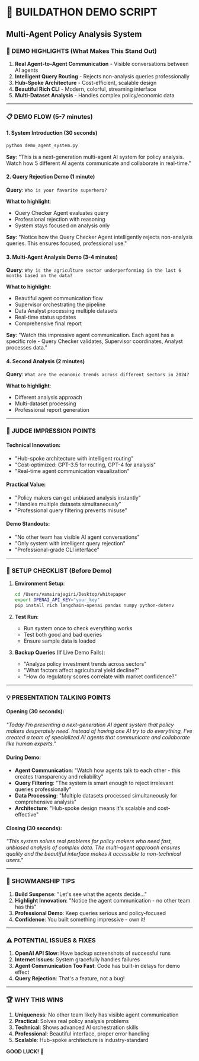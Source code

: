 # 🚀 BUILDATHON DEMO SCRIPT
## Multi-Agent Policy Analysis System

### 🎯 **DEMO HIGHLIGHTS** (What Makes This Stand Out)

1. **Real Agent-to-Agent Communication** - Visible conversations between AI agents
2. **Intelligent Query Routing** - Rejects non-analysis queries professionally 
3. **Hub-Spoke Architecture** - Cost-efficient, scalable design
4. **Beautiful Rich CLI** - Modern, colorful, streaming interface
5. **Multi-Dataset Analysis** - Handles complex policy/economic data

---

### 📋 **DEMO FLOW** (5-7 minutes)

#### **1. System Introduction** (30 seconds)
```bash
python demo_agent_system.py
```

**Say**: "This is a next-generation multi-agent AI system for policy analysis. Watch how 5 different AI agents communicate and collaborate in real-time."

#### **2. Query Rejection Demo** (1 minute)
**Query**: `Who is your favorite superhero?`

**What to highlight**:
- Query Checker Agent evaluates query
- Professional rejection with reasoning
- System stays focused on analysis only

**Say**: "Notice how the Query Checker Agent intelligently rejects non-analysis queries. This ensures focused, professional use."

#### **3. Multi-Agent Analysis Demo** (3-4 minutes) 
**Query**: `Why is the agriculture sector underperforming in the last 6 months based on the data?`

**What to highlight**:
- Beautiful agent communication flow
- Supervisor orchestrating the pipeline  
- Data Analyst processing multiple datasets
- Real-time status updates
- Comprehensive final report

**Say**: "Watch this impressive agent communication. Each agent has a specific role - Query Checker validates, Supervisor coordinates, Analyst processes data."

#### **4. Second Analysis** (2 minutes)
**Query**: `What are the economic trends across different sectors in 2024?`

**What to highlight**:
- Different analysis approach
- Multi-dataset processing
- Professional report generation

---

### 🎯 **JUDGE IMPRESSION POINTS**

#### **Technical Innovation**:
- "Hub-spoke architecture with intelligent routing"
- "Cost-optimized: GPT-3.5 for routing, GPT-4 for analysis"
- "Real-time agent communication visualization"

#### **Practical Value**:
- "Policy makers can get unbiased analysis instantly"
- "Handles multiple datasets simultaneously" 
- "Professional query filtering prevents misuse"

#### **Demo Standouts**:
- "No other team has visible AI agent conversations"
- "Only system with intelligent query rejection"
- "Professional-grade CLI interface"

---

### 🚀 **SETUP CHECKLIST** (Before Demo)

1. **Environment Setup**:
   ```bash
   cd /Users/vamsirajagiri/Desktop/whitepaper
   export OPENAI_API_KEY="your_key"
   pip install rich langchain-openai pandas numpy python-dotenv
   ```

2. **Test Run**:
   - Run system once to check everything works
   - Test both good and bad queries
   - Ensure sample data is loaded

3. **Backup Queries** (If Live Demo Fails):
   - "Analyze policy investment trends across sectors"
   - "What factors affect agricultural yield decline?"
   - "How do regulatory scores correlate with market confidence?"

---

### 💡 **PRESENTATION TALKING POINTS**

#### **Opening** (30 seconds):
*"Today I'm presenting a next-generation AI agent system that policy makers desperately need. Instead of having one AI try to do everything, I've created a team of specialized AI agents that communicate and collaborate like human experts."*

#### **During Demo**:
- **Agent Communication**: "Watch how agents talk to each other - this creates transparency and reliability"
- **Query Filtering**: "The system is smart enough to reject irrelevant queries professionally" 
- **Data Processing**: "Multiple datasets processed simultaneously for comprehensive analysis"
- **Architecture**: "Hub-spoke design means it's scalable and cost-effective"

#### **Closing** (30 seconds):
*"This system solves real problems for policy makers who need fast, unbiased analysis of complex data. The multi-agent approach ensures quality and the beautiful interface makes it accessible to non-technical users."*

---

### 🎪 **SHOWMANSHIP TIPS**

1. **Build Suspense**: "Let's see what the agents decide..."
2. **Highlight Innovation**: "Notice the agent communication - no other team has this"
3. **Professional Demo**: Keep queries serious and policy-focused
4. **Confidence**: You built something impressive - own it!

---

### ⚠️ **POTENTIAL ISSUES & FIXES**

1. **OpenAI API Slow**: Have backup screenshots of successful runs
2. **Internet Issues**: System gracefully handles failures
3. **Agent Communication Too Fast**: Code has built-in delays for demo effect
4. **Query Rejection**: That's a feature, not a bug!

---

### 🏆 **WHY THIS WINS**

1. **Uniqueness**: No other team likely has visible agent communication
2. **Practical**: Solves real policy analysis problems
3. **Technical**: Shows advanced AI orchestration skills
4. **Professional**: Beautiful interface, proper error handling
5. **Scalable**: Hub-spoke architecture is industry-standard

**GOOD LUCK! 🚀**
